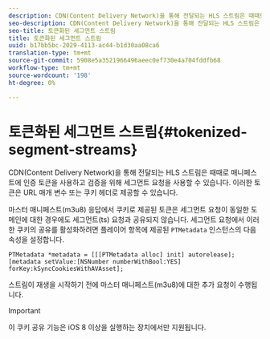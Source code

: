 ```yaml
---
description: CDN(Content Delivery Network)을 통해 전달되는 HLS 스트림은 때때로 매니페스트에 인증 토큰을 사용하고 검증을 위해 세그먼트 요청을 사용할 수 있습니다. 이러한 토큰은 URL 매개 변수 또는 쿠키 헤더로 제공할 수 있습니다.
seo-description: CDN(Content Delivery Network)을 통해 전달되는 HLS 스트림은 때때로 매니페스트에 인증 토큰을 사용하고 검증을 위해 세그먼트 요청을 사용할 수 있습니다. 이러한 토큰은 URL 매개 변수 또는 쿠키 헤더로 제공할 수 있습니다.
seo-title: 토큰화된 세그먼트 스트림
title: 토큰화된 세그먼트 스트림
uuid: b17bb5bc-2029-4113-ac44-b1d30aa08ca6
translation-type: tm+mt
source-git-commit: 5908e5a3521966496aeec0ef730e4a704fddfb68
workflow-type: tm+mt
source-wordcount: '198'
ht-degree: 0%

---
```



# 토큰화된 세그먼트 스트림{#tokenized-segment-streams}

CDN(Content Delivery Network)을 통해 전달되는 HLS 스트림은 때때로 매니페스트에 인증 토큰을 사용하고 검증을 위해 세그먼트 요청을 사용할 수 있습니다. 이러한 토큰은 URL 매개 변수 또는 쿠키 헤더로 제공할 수 있습니다.

마스터 매니페스트(m3u8) 응답에서 쿠키로 제공된 토큰은 세그먼트 요청이 동일한 도메인에 대한 경우에도 세그먼트(ts) 요청과 공유되지 않습니다. 세그먼트 요청에서 이러한 쿠키의 공유를 활성화하려면 플레이어 항목에 제공된 `PTMetadata` 인스턴스의 다음 속성을 설정합니다. 

```
PTMetadata *metadata = [[[PTMetadata alloc] init] autorelease]; 
[metadata setValue:[NSNumber numberWithBool:YES] forKey:kSyncCookiesWithAVAsset]; 
```

스트림이 재생을 시작하기 전에 마스터 매니페스트(m3u8)에 대한 추가 요청이 수행됩니다.

>[!IMPORTANT]
>
>이 쿠키 공유 기능은 iOS 8 이상을 실행하는 장치에서만 지원됩니다.

